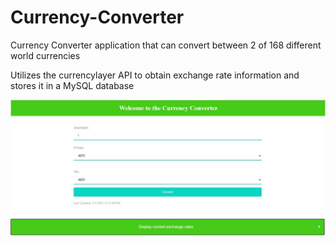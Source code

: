 # Currency-Converter

Currency Converter application that can convert between 2 of 168 different world currencies 

Utilizes the currencylayer API to obtain exchange rate information and stores it in a MySQL database

![Image of Currency Converter](https://github.com/Eric-Can/Currency-Converter/blob/master/images/front-page.JPG)

